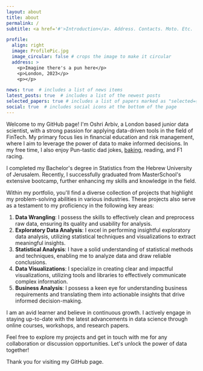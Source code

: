 ```yaml
---
layout: about
title: about
permalink: /
subtitle: <a href='#'>Introduction</a>. Address. Contacts. Moto. Etc.

profile:
  align: right
  image: ProfilePic.jpg
  image_circular: false # crops the image to make it circular
  address: >
    <p>Imagine there's a pun here</p>
    <p>London, 2023</p>
    <p></p>

news: true  # includes a list of news items
latest_posts: true  # includes a list of the newest posts
selected_papers: true # includes a list of papers marked as "selected={true}"
social: true  # includes social icons at the bottom of the page
---
```


Welcome to my GitHub page! I'm Oshri Arbiv, a London based junior data scientist, with a strong passion for applying data-driven tools in the field of FinTech. My primary focus lies in financial education and risk management, where I aim to leverage the power of data to make informed decisions.
In my free time, I also enjoy Pun-tastic dad jokes, [baking](https://photos.app.goo.gl/45cDbBGo6aJKqXdw9), reading, and F1 racing.

I completed my Bachelor's degree in Statistics from the Hebrew University of Jerusalem. Recently, I successfully graduated from MasterSchool's extensive bootcamp, further enhancing my skills and knowledge in the field.

Within my portfolio, you'll find a diverse collection of projects that highlight my problem-solving abilities in various industries. These projects also serve as a testament to my proficiency in the following key areas:

1. **Data Wrangling**: I possess the skills to effectively clean and preprocess raw data, ensuring its quality and usability for analysis.
2. **Exploratory Data Analysis**: I excel in performing insightful exploratory data analysis, utilizing statistical techniques and visualizations to extract meaningful insights.
3. **Statistical Analysis**: I have a solid understanding of statistical methods and techniques, enabling me to analyze data and draw reliable conclusions.
4. **Data Visualizations**: I specialize in creating clear and impactful visualizations, utilizing tools and libraries to effectively communicate complex information.
5. **Business Analysis**: I possess a keen eye for understanding business requirements and translating them into actionable insights that drive informed decision-making.

I am an avid learner and believe in continuous growth. I actively engage in staying up-to-date with the latest advancements in data science through online courses, workshops, and research papers.

Feel free to explore my projects and get in touch with me for any collaboration or discussion opportunities. Let's unlock the power of data together!

Thank you for visiting my GitHub page.